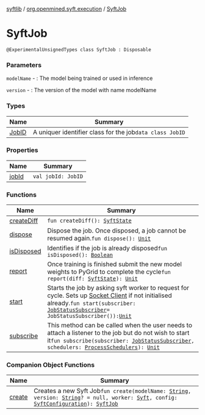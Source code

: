 [syftlib](../../index.md) / [org.openmined.syft.execution](../index.md) / [SyftJob](./index.md)

# SyftJob

`@ExperimentalUnsignedTypes class SyftJob : Disposable`

### Parameters

`modelName` - : The model being trained or used in inference

`version` - : The version of the model with name modelName

### Types

| Name | Summary |
|---|---|
| [JobID](-job-i-d/index.md) | A uniquer identifier class for the job`data class JobID` |

### Properties

| Name | Summary |
|---|---|
| [jobId](job-id.md) | `val jobId: JobID` |

### Functions

| Name | Summary |
|---|---|
| [createDiff](create-diff.md) | `fun createDiff(): `[`SyftState`](../../org.openmined.syft.proto/-syft-state/index.md) |
| [dispose](dispose.md) | Dispose the job. Once disposed, a job cannot be resumed again.`fun dispose(): `[`Unit`](https://kotlinlang.org/api/latest/jvm/stdlib/kotlin/-unit/index.html) |
| [isDisposed](is-disposed.md) | Identifies if the job is already disposed`fun isDisposed(): `[`Boolean`](https://kotlinlang.org/api/latest/jvm/stdlib/kotlin/-boolean/index.html) |
| [report](report.md) | Once training is finished submit the new model weights to PyGrid to complete the cycle`fun report(diff: `[`SyftState`](../../org.openmined.syft.proto/-syft-state/index.md)`): `[`Unit`](https://kotlinlang.org/api/latest/jvm/stdlib/kotlin/-unit/index.html) |
| [start](start.md) | Starts the job by asking syft worker to request for cycle. Sets up [Socket Client](#) if not initialised already.`fun start(subscriber: `[`JobStatusSubscriber`](../-job-status-subscriber/index.md)` = JobStatusSubscriber()): `[`Unit`](https://kotlinlang.org/api/latest/jvm/stdlib/kotlin/-unit/index.html) |
| [subscribe](subscribe.md) | This method can be called when the user needs to attach a listener to the job but do not wish to start it`fun subscribe(subscriber: `[`JobStatusSubscriber`](../-job-status-subscriber/index.md)`, schedulers: `[`ProcessSchedulers`](../../org.openmined.syft.threading/-process-schedulers/index.md)`): `[`Unit`](https://kotlinlang.org/api/latest/jvm/stdlib/kotlin/-unit/index.html) |

### Companion Object Functions

| Name | Summary |
|---|---|
| [create](create.md) | Creates a new Syft Job`fun create(modelName: `[`String`](https://kotlinlang.org/api/latest/jvm/stdlib/kotlin/-string/index.html)`, version: `[`String`](https://kotlinlang.org/api/latest/jvm/stdlib/kotlin/-string/index.html)`? = null, worker: `[`Syft`](../../org.openmined.syft/-syft/index.md)`, config: `[`SyftConfiguration`](../../org.openmined.syft.domain/-syft-configuration/index.md)`): `[`SyftJob`](./index.md) |
